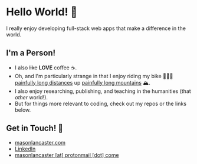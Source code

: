 # Hello World! 👋

I really enjoy developing full-stack web apps that make a difference in the world. 

## I'm a Person!
- I also ~~like~~ **LOVE** coffee ☕️. 
- Oh, and I'm particularly strange in that I enjoy riding my bike 🚴🏻‍♂️ <a href="https://www.strava.com/activities/6089368002">painfully long distances</a> up <a href="https://www.strava.com/activities/4177904179">painfully long mountains</a> 🏔.
- I also enjoy researching, publishing, and teaching in the humanities (that *other* world!). 
- But for things more relevant to coding, check out my repos or the links below.

## Get in Touch! 🎉
- <a href="http://masonlancaster.com/">masonlancaster.com</a>
- <a href="https://www.linkedin.com/in/masonlancaster/">LinkedIn</a>
- <a href="mailto: masonlancaster@protonmail.com">masonlancaster [at] protonmail [dot] come</a>
